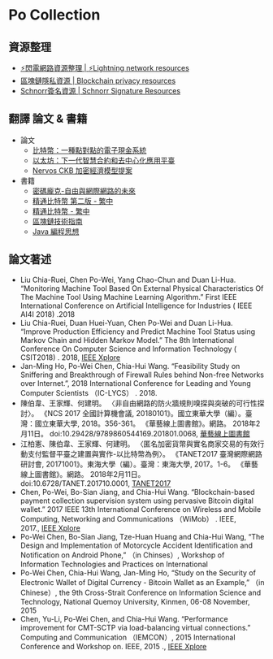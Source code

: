 # Po Collection

## 資源整理

-   [:zap:閃電網路資源整理 | :zap:Lightning network resources](https://github.com/ChenPoWei/Lightning_network_resources_zh)
-   [區塊鏈隱私資源 | Blockchain privacy resources](https://github.com/ChenPoWei/blockchain_privacy_resources_zh)
-   [Schnorr簽名資源 | Schnorr Signature Resources](https://github.com/ChenPoWei/Schnorr_Signature_Resources_zh)

## 翻譯 論文 & 書籍

-   論文
    -   [比特幣：一種點對點的電子現金系統](https://github.com/ChenPoWei/bitcoin_whitepaper_zh)
    -   [以太坊：下一代智慧合約和去中心化應用平臺](https://github.com/ChenPoWei/ethereum_whitepaper_zh)
    -   [Nervos CKB 加密經濟模型提案](https://github.com/nervos-community/RFC-CN/blob/master/TCN.md)
-   書籍
    -   [密碼龐克-自由與網際網路的未來](https://github.com/ChenPoWei/cyherpunksbook_zh)
    -   [精通比特幣 第二版 - 繁中](https://github.com/ChenPoWei/bitcoinbook_2nd_zh)
    -   [精通比特幣 - 繁中](https://github.com/ChenPoWei/ethereumbook_zh)
    -   [區塊鏈技術指南](https://github.com/ChenPoWei/blockchain_guide_zh)
    -   [Java 編程思想](https://github.com/ChenPoWei/thinking_in_java_zh)

## 論文著述

-   Liu Chia-Ruei, Chen Po-Wei, Yang Chao-Chun and Duan Li-Hua. “Monitoring Machine Tool Based On External Physical Characteristics Of The Machine Tool Using Machine Learning Algorithm.” First IEEE International Conference on Artificial Intelligence for Industries ( IEEE AI4I 2018) .2018
-   Liu Chia-Ruei, Duan Huei-Yuan, Chen Po-Wei and Duan Li-Hua. “Improve Production Efficiency and Predict Machine Tool Status using Markov Chain and Hidden Markov Model.” The 8th International Conference On Computer Science and Information Technology ( CSIT2018) . 2018, [IEEE Xplore](https://ieeexplore.ieee.org/document/8486382)
-   Jan-Ming Ho, Po-Wei Chen, Chia-Hui Wang. “Feasibility Study on Sniffering and Breakthrough of Firewall Rules behind Non-free Networks over Internet.”, 2018 International Conference for Leading and Young Computer Scientists （IC-LYCS） . 2018.
-   陳伯韋、王家輝、何建明。 〈非自由網路的防火牆規則嗅探與突破的可行性探討〉。 《NCS 2017 全國計算機會議, 20180101》。國立東華大學（編）。臺灣：國立東華大學, 2018。356-361。 《華藝線上圖書館》。網路。 2018年2月11日。 doi:10.29428/9789860544169.201801.0068, [華藝線上圖書館](http://www.airitilibrary.com/Publication/alDetailedMesh?DocID=P20180123001-201801-201801230014-201801230014-356-361)
-   江柏憲、陳伯韋、王家輝、何建明。 〈匿名加密貨幣與實名商家交易的有效行動支付監督平臺之建置與實作-以比特幣為例〉。 《TANET2017 臺灣網際網路研討會, 20171001》。東海大學（編）。臺灣：東海大學, 2017。1-6。 《華藝線上圖書館》。網路。 2018年2月11日。 doi:10.6728/TANET.201710.0001, [TANET2017](http://knowledge.colife.org.tw/one_video/index.aspx?sid=9268)
-   Chen, Po-Wei, Bo-Sian Jiang, and Chia-Hui Wang. “Blockchain-based payment collection supervision system using pervasive Bitcoin digital wallet.” 2017 IEEE 13th International Conference on Wireless and Mobile Computing, Networking and Communications （WiMob） . IEEE, 2017., [IEEE Xplore](https://ieeexplore.ieee.org/document/8115844)
-   Po-Wei Chen, Bo-Sian Jiang, Tze-Huan Huang and Chia-Hui Wang, “The Design and Implementation of Motorcycle Accident Identification and Notification on Android Phone,” （in Chinses）, Workshop of Information Technologies and Practices on International
-   Po-Wei Chen, Chia-Hui Wang, Jan-Ming Ho, “Study on the Security of Electronic Wallet of Digital Currency - Bitcoin Wallet as an Example,” （in Chinese）, the 9th Cross-Strait Conference on Information Science and Technology, National Quemoy University, Kinmen, 06-08 November, 2015
-   Chen, Yu-Li, Po-Wei Chen, and Chia-Hui Wang. “Performance improvement for CMT-SCTP via load-balancing virtual connections.” Computing and Communication （IEMCON）, 2015 International Conference and Workshop on. IEEE, 2015 ., [IEEE Xplore](https://ieeexplore.ieee.org/document/7344494)
